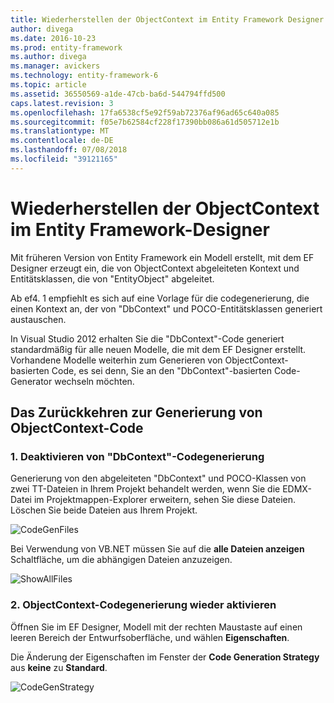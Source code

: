 ```yaml
---
title: Wiederherstellen der ObjectContext im Entity Framework Designer - EF6
author: divega
ms.date: 2016-10-23
ms.prod: entity-framework
ms.author: divega
ms.manager: avickers
ms.technology: entity-framework-6
ms.topic: article
ms.assetid: 36550569-a1de-47cb-ba6d-544794ffd500
caps.latest.revision: 3
ms.openlocfilehash: 17fa6538cf5e92f59ab72376af96ad65c640a085
ms.sourcegitcommit: f05e7b62584cf228f17390bb086a61d505712e1b
ms.translationtype: MT
ms.contentlocale: de-DE
ms.lasthandoff: 07/08/2018
ms.locfileid: "39121165"
---
```

# <a name="reverting-to-objectcontext-in-entity-framework-designer"></a>Wiederherstellen der ObjectContext im Entity Framework-Designer
Mit früheren Version von Entity Framework ein Modell erstellt, mit dem EF Designer erzeugt ein, die von ObjectContext abgeleiteten Kontext und Entitätsklassen, die von "EntityObject" abgeleitet.

Ab ef4. 1 empfiehlt es sich auf eine Vorlage für die codegenerierung, die einen Kontext an, der von "DbContext" und POCO-Entitätsklassen generiert austauschen.

In Visual Studio 2012 erhalten Sie die "DbContext"-Code generiert standardmäßig für alle neuen Modelle, die mit dem EF Designer erstellt. Vorhandene Modelle weiterhin zum Generieren von ObjectContext-basierten Code, es sei denn, Sie an den "DbContext"-basierten Code-Generator wechseln möchten.

## <a name="reverting-back-to-objectcontext-code-generation"></a>Das Zurückkehren zur Generierung von ObjectContext-Code

### <a name="1-disable-dbcontext-code-generation"></a>1. Deaktivieren von "DbContext"-Codegenerierung

Generierung von den abgeleiteten "DbContext" und POCO-Klassen von zwei TT-Dateien in Ihrem Projekt behandelt werden, wenn Sie die EDMX-Datei im Projektmappen-Explorer erweitern, sehen Sie diese Dateien. Löschen Sie beide Dateien aus Ihrem Projekt.

![CodeGenFiles](~/ef6/media/codegenfiles.png)

Bei Verwendung von VB.NET müssen Sie auf die **alle Dateien anzeigen** Schaltfläche, um die abhängigen Dateien anzuzeigen.

![ShowAllFiles](~/ef6/media/showallfiles.png)

### <a name="2-re-enable-objectcontext-code-generation"></a>2. ObjectContext-Codegenerierung wieder aktivieren

Öffnen Sie im EF Designer, Modell mit der rechten Maustaste auf einen leeren Bereich der Entwurfsoberfläche, und wählen **Eigenschaften**.

Die Änderung der Eigenschaften im Fenster der **Code Generation Strategy** aus **keine** zu **Standard**.

![CodeGenStrategy](~/ef6/media/codegenstrategy.png)
